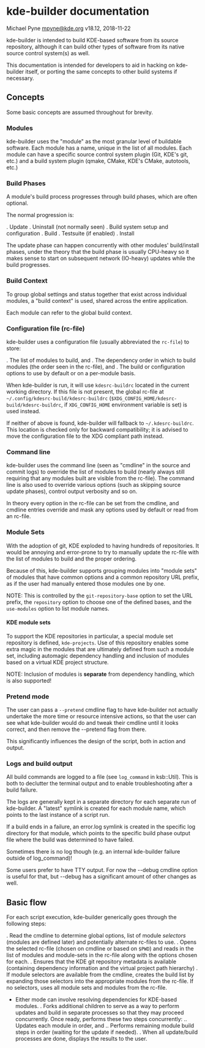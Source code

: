 # kde-builder documentation

Michael Pyne <mpyne@kde.org>
v18.12, 2018-11-22

kde-builder is intended to build KDE-based software from its source repository, although it can build
other types of software from its native source control system(s) as well.

This documentation is intended for developers to aid in hacking on kde-builder itself, or porting the same concepts
to other build systems if necessary.

## Concepts

Some basic concepts are assumed throughout for brevity.

### Modules

kde-builder uses the "module" as the most granular level of buildable
software. Each module has a name, unique in the list of all modules.
Each module can have a specific source control system plugin (Git,
KDE's git, etc.) and a build system plugin (qmake, CMake, KDE's
CMake, autotools, etc.)

### Build Phases

A module's build process progresses through build phases, which are often
optional.

The normal progression is:

. Update
. Uninstall (not normally seen)
. Build system setup and configuration
. Build
. Testsuite (if enabled)
. Install

The update phase can happen concurrently with other modules' build/install
phases, under the theory that the build phase is usually CPU-heavy so it makes
sense to start on subsequent network (IO-heavy) updates while the build
progresses.

### Build Context

To group global settings and status together that exist across individual
modules, a "build context" is used, shared across the entire application.

Each module can refer to the global build context.

### Configuration file (rc-file)

kde-builder uses a configuration file (usually abbreviated the `rc-file`) to
store:

. The list of modules to build, and
. The dependency order in which to build modules (the order seen in the rc-file), and
. The build or configuration options to use by default or on a per-module
basis.

When kde-builder is run, it will use `kdesrc-buildrc` located in the current
working directory. If this file is not present, the global rc-file at
`~/.config/kdesrc-build/kdesrc-buildrc`
(`$XDG_CONFIG_HOME/kdesrc-build/kdesrc-buildrc`, if `XDG_CONFIG_HOME`
environment variable is set) is used instead.

If neither of above is found, kde-builder will fallback to `~/.kdesrc-buildrc`.
This location is checked only for backward compatibility; it is advised to move
the configuration file to the XDG compliant path instead.

### Command line

kde-builder uses the command line (seen as "cmdline" in the source and commit
logs) to override the list of modules to build (nearly always still requiring
that any modules built are visible from the rc-file). The command line is also
used to override various options (such as skipping source update phases),
control output verbosity and so on.

In theory every option in the rc-file can be set from the cmdline, and cmdline
entries override and mask any options used by default or read from an rc-file.

### Module Sets

With the adoption of git, KDE exploded to having hundreds of repositories. It
would be annoying and error-prone to try to manually update the rc-file with
the list of modules to build and the proper ordering.

Because of this, kde-builder supports grouping modules into "module sets" of
modules that have common options and a common repository URL prefix, as if the
user had manually entered those modules one by one.

NOTE: This is controlled by the `git-repository-base` option to set the URL
prefix, the `repository` option to choose one of the defined bases, and the
`use-modules` option to list module names.

#### KDE module sets

To support the KDE repositories in particular, a special module set repository
is defined, `kde-projects`. Use of this repository enables some extra magic
in the modules that are ultimately defined from such a module set, including
automagic dependency handling and inclusion of modules based on a virtual KDE
project structure.

NOTE: Inclusion of modules is **separate** from dependency handling, which is
also supported!

### Pretend mode

The user can pass a `--pretend` cmdline flag to have kde-builder not
actually undertake the more time or resource intensive actions, so that the
user can see what kde-builder would do and tweak their cmdline until it looks
correct, and then remove the --pretend flag from there.

This significantly influences the design of the script, both in action and
output.

### Logs and build output

All build commands are logged to a file (see `log_command` in ksb::Util).
This is both to declutter the terminal output and to enable troubleshooting
after a build failure.

The logs are generally kept in a separate directory for each separate run of
kde-builder.  A "latest" symlink is created for each module name, which points
to the last instance of a script run.

If a build ends in a failure, an error.log symlink is created in the specific
log directory for that module, which points to the specific build phase output
file where the build was determined to have failed.

Sometimes there is no log though (e.g. an internal kde-builder failure outside
of log_command)!

Some users prefer to have TTY output. For now the --debug cmdline option is
useful for that, but --debug has a significant amount of other changes as well.

## Basic flow

For each script execution, kde-builder generically goes through the following
steps:

. Read the cmdline to determine global options, list of module *selectors*
(modules are defined later) and potentially alternate rc-files to use.
. Opens the selected rc-file (chosen on cmdline or based on `$PWD`) and reads
in the list of modules and module-sets in the rc-file along with the options
chosen for each.
. Ensures that the KDE git repository metadata is available (containing
dependency information and the virtual project path hierarchy)
. If module selectors are available from the cmdline, creates the build list by
expanding those selectors into the appropriate modules from the rc-file. If no
selectors, uses all module sets and modules from the rc-file.
  * Either mode can involve resolving dependencies for KDE-based modules.
. Forks additional children to serve as a way to perform updates and build in
separate processes so that they may proceed concurrently. Once ready, performs
these two steps concurrently:
.. Updates each module in order, and
.. Performs remaining module build steps in order (waiting for the update if
  needed).
. When all update/build processes are done, displays the results to the user.
